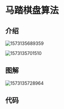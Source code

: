 # 马踏棋盘算法

## 介绍

![1573135689359](C:\Users\DELL\AppData\Roaming\Typora\typora-user-images\1573135689359.png)

![1573135701510](C:\Users\DELL\AppData\Roaming\Typora\typora-user-images\1573135701510.png)

## 图解

![1573135728964](C:\Users\DELL\AppData\Roaming\Typora\typora-user-images\1573135728964.png)

## 代码

